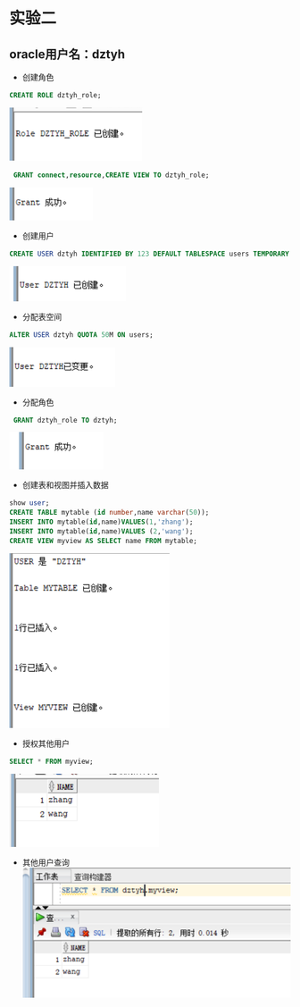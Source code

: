 # 实验二

## oracle用户名：dztyh

- 创建角色

```sql
CREATE ROLE dztyh_role;
```

![图片](./picture/role2.png)

```sql
 GRANT connect,resource,CREATE VIEW TO dztyh_role;
```

![图片](./picture/role4.png)

- 创建用户

```sql
CREATE USER dztyh IDENTIFIED BY 123 DEFAULT TABLESPACE users TEMPORARY TABLESPACE temp;
```

![图片](./picture/user2.png)

- 分配表空间

```sql
ALTER USER dztyh QUOTA 50M ON users;
```

![图片](./picture/user4.png)

- 分配角色

```sql
 GRANT dztyh_role TO dztyh;
```

![图片](./picture/user6.png)

- 创建表和视图并插入数据
```sql
show user;
CREATE TABLE mytable (id number,name varchar(50));
INSERT INTO mytable(id,name)VALUES(1,'zhang');
INSERT INTO mytable(id,name)VALUES (2,'wang');
CREATE VIEW myview AS SELECT name FROM mytable;
```
![图片](./picture/table1.png)

- 授权其他用户
```sql
SELECT * FROM myview;
```
![图片](./picture/table2.png)

- 其他用户查询
![图片](./picture/select1.png)
